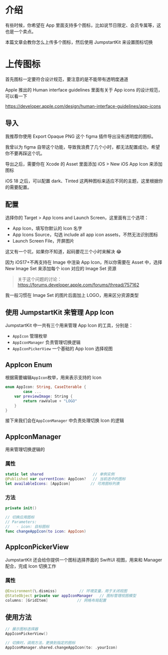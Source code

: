 # 介绍

有些时候，你希望在 App 里面支持多个图标，比如说节日限定、会员专属等，这也是一个卖点。

本篇文章会教你怎么上传多个图标，然后使用 JumpstartKit 来设置图标切换

# 上传图标

首先图标一定要符合设计规范，要注意的是不能带有透明度通道

Apple 推出的 Human interface guidelines 里面有关于 App icons 的设计规范，可以看一下

https://developer.apple.com/design/human-interface-guidelines/app-icons

## 导入

我推荐你使用 Export Opaque PNG 这个 figma 插件导出没有透明度的图标。

我曾以为 figma 自带这个功能，导致我浪费了几个小时，都无法配置成功，希望你不要再踩这个坑。

导出之后，需要你在 Xcode 的 Asset 里面添加 iOS > New iOS App Icon 来添加图标

iOS 18 之后，可以配置 dark、Tinted 这两种图标来适应不同的主题，这里根据你的需要配置。

## 配置

选择你的 Target > App Icons and Launch Screen，这里面有三个选项：

-   App Icon，填写你默认的 Icon 名字
-   App Icons Source，勾选 include all app icon assets，不然无法识别图标
-   Launch Screen File，开屏图片

这又有一个坑，如果你不知道，起码要花三个小时来解决 😂

因为 iOS17+不再支持在 Image 中渲染 App Icon，所以你需要在 Asset 中，选择 New Image Set 来添加每个 icon 对应的 Image Set 资源

> 关于这个问题的讨论：https://forums.developer.apple.com/forums/thread/757162

我一般习惯在 Image Set 的图片后面加上 LOGO，用来区分资源类型

## 使用 JumpstartKit 来管理 App Icon

JumpstartKit 中一共有三个用来管理 App Icon 的工具，分别是：

-   `AppIcon` 管理枚举
-   `AppIconManager` 负责管理切换逻辑
-   `AppIconPickerView` 一个基础的 App Icon 选择视图

## AppIcon Enum

根据需要编辑`AppIcon`枚举，用来表示支持的 Icon

```swift
enum AppIcon: String, CaseIterable {
		case ...
    var previewImage: String {
        return rawValue + "LOGO"
    }
}
```

接下来我们会在`AppIconManager` 中负责处理切换 Icon 的逻辑

## AppIconManager

用来管理切换逻辑的

### 属性

```swift
static let shared                      // 单例实例
@Published var currentIcon: AppIcon?   // 当前选中的图标
let availableIcons: [AppIcon]         // 可用图标列表
```

### 方法

```swift
private init()

// 切换应用图标
// Parameters:
//   - icon: 目标图标
func changeAppIcon(to icon: AppIcon)

```

## AppIconPickerView

JumpstartKit 还会给你提供一个图标选择界面的 SwiftUI 视图，用来和 Manager 配合，完成 Icon 切换工作

### 属性

```swift
@Environment(\.dismiss)          // 环境变量，用于关闭视图
@StateObject private var appIconManager   // 图标管理视图模型
columns: [GridItem]             // 网格布局配置
```

## 使用方法

```swift
// 展示图标选择器
AppIconPickerView()

// 切换时，调用方法，更换到指定的图标
AppIconManager.shared.changeAppIcon(to: .yourIcon)
```
